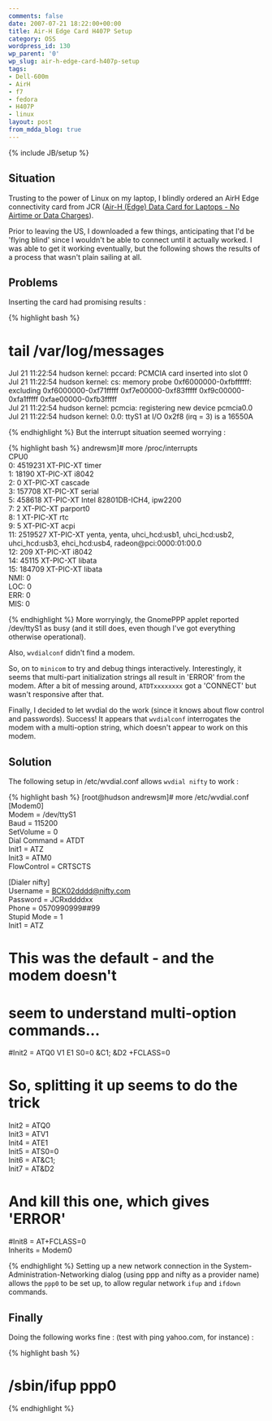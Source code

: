 ```yaml
---
comments: false
date: 2007-07-21 18:22:00+00:00
title: Air-H Edge Card H407P Setup
category: OSS
wordpress_id: 130
wp_parent: '0'
wp_slug: air-h-edge-card-h407p-setup
tags:
- Dell-600m
- AirH
- f7
- fedora
- H407P
- linux
layout: post
from_mdda_blog: true
---
```

{% include JB/setup %}


## Situation

  
Trusting to the power of Linux on my laptop, I blindly ordered an AirH Edge connectivity card from JCR ([Air-H (Edge) Data Card for Laptops - No Airtime or Data Charges](http://jcrcorp.com/plans/cellular_rental_plans_main.htm)).  
  
Prior to leaving the US, I downloaded a few things, anticipating that I'd be 'flying blind' since I wouldn't be able to connect until it actually worked.  I was able to get it working eventually, but the following shows the results of a process that wasn't plain sailing at all.  
  


## Problems

  
Inserting the card had promising results :  

{% highlight bash %}
# tail /var/log/messages  
Jul 21 11:22:54 hudson kernel: pccard: PCMCIA card inserted into slot 0  
Jul 21 11:22:54 hudson kernel: cs: memory probe 0xf6000000-0xfbffffff: excluding 0xf6000000-0xf71fffff 0xf7e00000-0xf83fffff 0xf9c00000-0xfa1fffff 0xfae00000-0xfb3fffff  
Jul 21 11:22:54 hudson kernel: pcmcia: registering new device pcmcia0.0  
Jul 21 11:22:54 hudson kernel: 0.0: ttyS1 at I/O 0x2f8 (irq = 3) is a 16550A  

{% endhighlight %}
But the interrupt situation seemed worrying :  

{% highlight bash %}
andrewsm]# more /proc/interrupts   
          CPU0         
 0:    4519231    XT-PIC-XT        timer  
 1:      18190    XT-PIC-XT        i8042  
 2:          0    XT-PIC-XT        cascade  
 3:     157708    XT-PIC-XT        serial  
 5:     458618    XT-PIC-XT        Intel 82801DB-ICH4, ipw2200  
 7:          2    XT-PIC-XT        parport0  
 8:          1    XT-PIC-XT        rtc  
 9:          5    XT-PIC-XT        acpi  
11:    2519527    XT-PIC-XT        yenta, yenta, uhci_hcd:usb1, uhci_hcd:usb2,   
uhci_hcd:usb3, ehci_hcd:usb4, radeon@pci:0000:01:00.0  
12:        209    XT-PIC-XT        i8042  
14:      45115    XT-PIC-XT        libata  
15:     184709    XT-PIC-XT        libata  
NMI:          0   
LOC:          0   
ERR:          0  
MIS:          0  

{% endhighlight %}
More worryingly, the GnomePPP applet reported /dev/ttyS1 as busy (and it still does, even though I've got everything otherwise operational).  
  
Also, `wvdialconf` didn't find a modem.  
  
So, on to `minicom` to try and debug things interactively.  Interestingly, it seems that multi-part initialization strings all result in 'ERROR' from the modem.  After a bit of messing around, `ATDTxxxxxxxx` got a 'CONNECT' but wasn't responsive after that.  
  
Finally, I decided to let wvdial do the work (since it knows about flow control and passwords).  Success!  It appears that `wvdialconf` interrogates the modem with a multi-option string, which doesn't appear to work on this modem.  
  


## Solution

  
The following setup in /etc/wvdial.conf allows `wvdial nifty` to work :  

{% highlight bash %}
[root@hudson andrewsm]# more /etc/wvdial.conf  
[Modem0]  
Modem = /dev/ttyS1  
Baud = 115200  
SetVolume = 0  
Dial Command = ATDT  
Init1 = ATZ  
Init3 = ATM0  
FlowControl = CRTSCTS  
  
[Dialer nifty]  
Username = BCK02dddd@nifty.com  
Password = JCRxddddxx  
Phone = 0570990999##99  
Stupid Mode = 1  
Init1 = ATZ  
# This was the default - and the modem doesn't  
# seem to understand multi-option commands...  
#Init2 = ATQ0 V1 E1 S0=0 &C1; &D2 +FCLASS=0  
# So, splitting it up seems to do the trick  
Init2 = ATQ0  
Init3 = ATV1  
Init4 = ATE1  
Init5 = ATS0=0  
Init6 = AT&C1;  
Init7 = AT&D2  
# And kill this one, which gives 'ERROR'  
#Init8 = AT+FCLASS=0  
Inherits = Modem0  

{% endhighlight %}
Setting up a new network connection in the System-Administration-Networking dialog (using ppp and nifty as a provider name) allows the `ppp0` to be set up, to allow regular network `ifup` and `ifdown` commands.  
  


## Finally

  
Doing the following works fine : (test with ping yahoo.com, for instance) :  

{% highlight bash %}
# /sbin/ifup ppp0  

{% endhighlight %}

